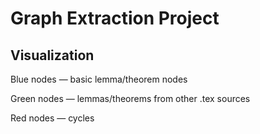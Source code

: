 # Graph Extraction Project

## Visualization
Blue nodes — basic lemma/theorem nodes

Green nodes — lemmas/theorems from other .tex sources

Red nodes — cycles
